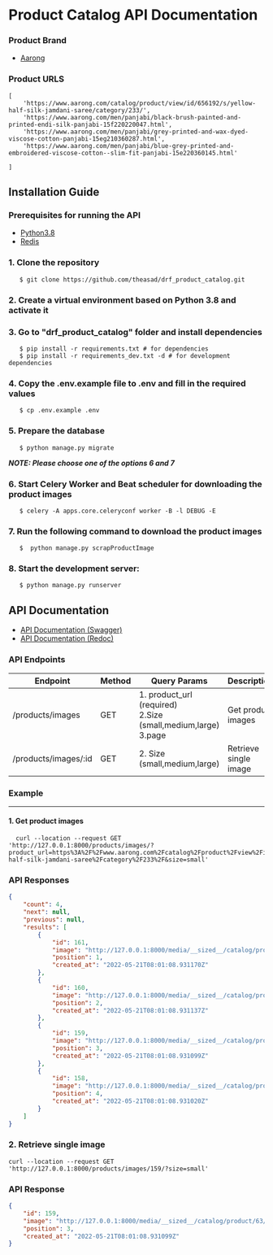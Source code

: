 # Product Catalog API Documentation

### Product Brand 

* [Aarong](https://aarong.com)


### Product URLS

```pycon 
[
    'https://www.aarong.com/catalog/product/view/id/656192/s/yellow-half-silk-jamdani-saree/category/233/',
    'https://www.aarong.com/men/panjabi/black-brush-painted-and-printed-endi-silk-panjabi-15f220220047.html',
    'https://www.aarong.com/men/panjabi/grey-printed-and-wax-dyed-viscose-cotton-panjabi-15eg210360287.html',
    'https://www.aarong.com/men/panjabi/blue-grey-printed-and-embroidered-viscose-cotton--slim-fit-panjabi-15e220360145.html'

]
```

## Installation Guide

### Prerequisites for running the API

* [Python3.8](https://www.python.org/downloads/release/python-3810/)
* [Redis](https://redis.io/)

### 1. Clone the repository

       $ git clone https://github.com/theasad/drf_product_catalog.git

### 2. Create a virtual environment based on Python 3.8 and activate it

### 3. Go to "**drf_product_catalog**" folder and install dependencies

       $ pip install -r requirements.txt # for dependencies
       $ pip install -r requirements_dev.txt -d # for development dependencies

### 4. Copy the .env.example file to .env and fill in the required values

       $ cp .env.example .env 

### 5. Prepare the database

       $ python manage.py migrate

**_NOTE: Please choose one of the options 6 and 7_** 

### 6. Start Celery Worker and Beat scheduler for downloading the product images

       $ celery -A apps.core.celeryconf worker -B -l DEBUG -E

### 7. Run the following command to download the product images

       $  python manage.py scrapProductImage

### 8. Start the development server:

       $ python manage.py runserver

## API Documentation

* [API Documentation (Swagger)](http://127.0.0.1:8000/)
* [API Documentation (Redoc)](http://127.0.0.1:8000/redoc)

### API Endpoints

| Endpoint             | Method | Query Params                                                       | Description           |
|----------------------|--------|--------------------------------------------------------------------|-----------------------|
| /products/images     | GET    | 1. product_url (required)<br>2.Size (small,medium,large)<br>3.page | Get product images    |
| /products/images/:id | GET    | 2. Size (small,medium,large)                                       | Retrieve single image |


### Example

---

#### 1. Get product images
```Shell
  curl --location --request GET 'http://127.0.0.1:8000/products/images/?product_url=https%3A%2F%2Fwww.aarong.com%2Fcatalog%2Fproduct%2Fview%2Fid%2F656192%2Fs%2Fyellow-half-silk-jamdani-saree%2Fcategory%2F233%2F&size=small'
```

### API Responses
```json
{
    "count": 4,
    "next": null,
    "previous": null,
    "results": [
        {
            "id": 161,
            "image": "http://127.0.0.1:8000/media/__sized__/catalog/product/63/0550000127310-thumbnail-256x341-70.jpg",
            "position": 1,
            "created_at": "2022-05-21T08:01:08.931170Z"
        },
        {
            "id": 160,
            "image": "http://127.0.0.1:8000/media/__sized__/catalog/product/63/0550000127310_1-thumbnail-256x341-70.jpg",
            "position": 2,
            "created_at": "2022-05-21T08:01:08.931137Z"
        },
        {
            "id": 159,
            "image": "http://127.0.0.1:8000/media/__sized__/catalog/product/63/0550000127310_2-thumbnail-256x341-70.jpg",
            "position": 3,
            "created_at": "2022-05-21T08:01:08.931099Z"
        },
        {
            "id": 158,
            "image": "http://127.0.0.1:8000/media/__sized__/catalog/product/63/0550000127310_3-thumbnail-256x341-70.jpg",
            "position": 4,
            "created_at": "2022-05-21T08:01:08.931020Z"
        }
    ]
}
```


### 2. Retrieve single image
```Shell
curl --location --request GET 'http://127.0.0.1:8000/products/images/159/?size=small'
```

### API Response
```json
{
    "id": 159,
    "image": "http://127.0.0.1:8000/media/__sized__/catalog/product/63/0550000127310_2-thumbnail-256x341-70.jpg",
    "position": 3,
    "created_at": "2022-05-21T08:01:08.931099Z"
}
```